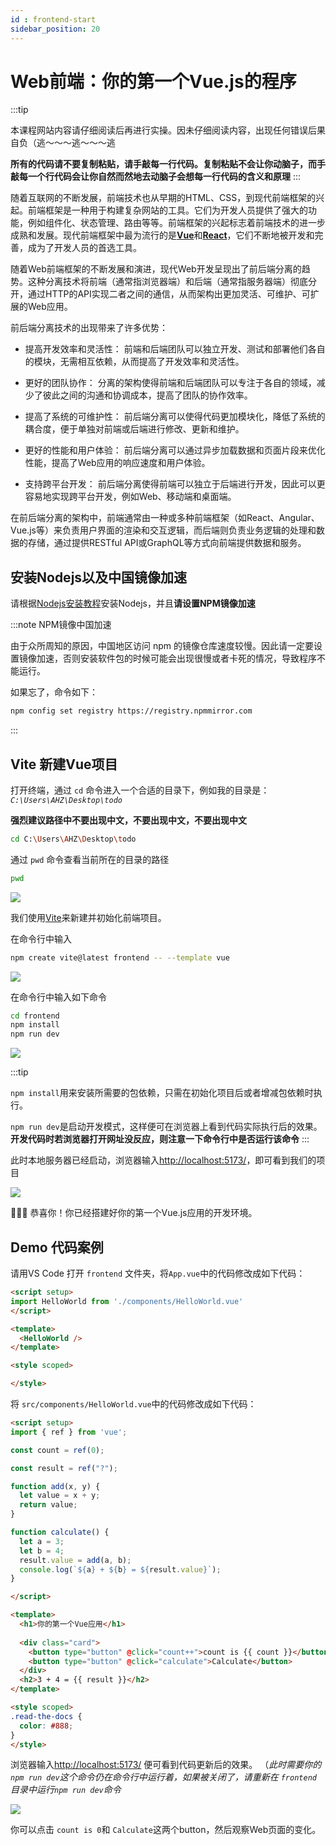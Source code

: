 ```yaml
---
id : frontend-start
sidebar_position: 20
---
```


# Web前端：你的第一个Vue.js的程序

:::tip

本课程网站内容请仔细阅读后再进行实操。因未仔细阅读内容，出现任何错误后果自负（逃～～～逃～～～逃

**所有的代码请不要复制粘贴，请手敲每一行代码。复制粘贴不会让你动脑子，而手敲每一个行代码会让你自然而然地去动脑子会想每一行代码的含义和原理**
:::

随着互联网的不断发展，前端技术也从早期的HTML、CSS，到现代前端框架的兴起。前端框架是一种用于构建复杂网站的工具。它们为开发人员提供了强大的功能，例如组件化、状态管理、路由等等。前端框架的兴起标志着前端技术的进一步成熟和发展。现代前端框架中最为流行的是[**Vue**](https://cn.vuejs.org/)和[**React**](https://zh-hans.react.dev/)，它们不断地被开发和完善，成为了开发人员的首选工具。


随着Web前端框架的不断发展和演进，现代Web开发呈现出了前后端分离的趋势。这种分离技术将前端（通常指浏览器端）和后端（通常指服务器端）彻底分开，通过HTTP的API实现二者之间的通信，从而架构出更加灵活、可维护、可扩展的Web应用。

前后端分离技术的出现带来了许多优势：

- 提高开发效率和灵活性： 前端和后端团队可以独立开发、测试和部署他们各自的模块，无需相互依赖，从而提高了开发效率和灵活性。

- 更好的团队协作： 分离的架构使得前端和后端团队可以专注于各自的领域，减少了彼此之间的沟通和协调成本，提高了团队的协作效率。

- 提高了系统的可维护性： 前后端分离可以使得代码更加模块化，降低了系统的耦合度，便于单独对前端或后端进行修改、更新和维护。

- 更好的性能和用户体验： 前后端分离可以通过异步加载数据和页面片段来优化性能，提高了Web应用的响应速度和用户体验。

- 支持跨平台开发： 前后端分离使得前端可以独立于后端进行开发，因此可以更容易地实现跨平台开发，例如Web、移动端和桌面端。

在前后端分离的架构中，前端通常由一种或多种前端框架（如React、Angular、Vue.js等）来负责用户界面的渲染和交互逻辑，而后端则负责业务逻辑的处理和数据的存储，通过提供RESTful API或GraphQL等方式向前端提供数据和服务。

## 安装Nodejs以及中国镜像加速

请根据[Nodejs安装教程](/category/nodejs安装)安装Nodejs，并且**请设置NPM镜像加速**

:::note NPM镜像中国加速

由于众所周知的原因，中国地区访问 npm 的镜像仓库速度较慢。因此请一定要设置镜像加速，否则安装软件包的时候可能会出现很慢或者卡死的情况，导致程序不能运行。

如果忘了，命令如下：

```bash
npm config set registry https://registry.npmmirror.com
```

:::


## Vite 新建Vue项目

打开终端，通过 `cd` 命令进入一个合适的目录下，例如我的目录是：*`C:\Users\AHZ\Desktop\todo`*

**强烈建议路径中不要出现中文，不要出现中文，不要出现中文**

```bash
cd C:\Users\AHZ\Desktop\todo
```

通过 `pwd` 命令查看当前所在的目录的路径

```bash
pwd
```

![](img/start_01.png)


我们使用[Vite](https://cn.vitejs.dev/guide/#scaffolding-your-first-vite-project)来新建并初始化前端项目。

在命令行中输入

```bash
npm create vite@latest frontend -- --template vue
```

![](img/1_1.png)

在命令行中输入如下命令

```bash
cd frontend
npm install
npm run dev
```

![](img/start_02.png)

:::tip

`npm install`用来安装所需要的包依赖，只需在初始化项目后或者增减包依赖时执行。

`npm run dev`是启动开发模式，这样便可在浏览器上看到代码实际执行后的效果。
**开发代码时若浏览器打开网址没反应，则注意一下命令行中是否运行该命令**
:::


此时本地服务器已经启动，浏览器输入[http://localhost:5173/](http://localhost:5173/)，即可看到我们的项目

![](img/1_7.png)

🎉🎉🎉 恭喜你！你已经搭建好你的第一个Vue.js应用的开发环境。


## Demo 代码案例

请用VS Code 打开 `frontend` 文件夹，将`App.vue`中的代码修改成如下代码：

```html showLineNumbers title="App.vue"
<script setup>
import HelloWorld from './components/HelloWorld.vue'
</script>

<template>
  <HelloWorld />
</template>

<style scoped>

</style>

```

将 `src/components/HelloWorld.vue`中的代码修改成如下代码：

```html showLineNumbers title="components/HelloWorld.vue"
<script setup>
import { ref } from 'vue';

const count = ref(0);

const result = ref("?");

function add(x, y) {
  let value = x + y;
  return value;
}

function calculate() {
  let a = 3;
  let b = 4;
  result.value = add(a, b);
  console.log(`${a} + ${b} = ${result.value}`);
}

</script>

<template>
  <h1>你的第一个Vue应用</h1>
  
  <div class="card">
    <button type="button" @click="count++">count is {{ count }}</button>
    <button type="button" @click="calculate">Calculate</button>
  </div>
  <h2>3 + 4 = {{ result }}</h2>
</template>

<style scoped>
.read-the-docs {
  color: #888;
}
</style>

```

浏览器输入[http://localhost:5173/](http://localhost:5173/) 便可看到代码更新后的效果。
（*此时需要你的`npm run dev`这个命令仍在命令行中运行着，如果被关闭了，请重新在 `frontend` 目录中运行`npm run dev`命令*

![](./img/start_03.png)

你可以点击 `count is 0`和 `Calculate`这两个button，然后观察Web页面的变化。

